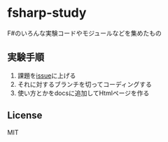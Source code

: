 # fsharp-study
F#のいろんな実験コードやモジュールなどを集めたもの

## 実験手順

1. 課題を[issue](/issues/new)に上げる
1. それに対するブランチを切ってコーディングする
1. 使い方とかをdocsに追加してHtmlページを作る


## License

MIT